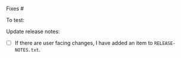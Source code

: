 Fixes #

To test:

Update release notes:

- [ ] If there are user facing changes, I have added an item to `RELEASE-NOTES.txt`.
